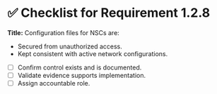 # ✅ Checklist for Requirement 1.2.8

**Title:** Configuration files for NSCs are:
- Secured from unauthorized access. 
- Kept consistent with active network configurations.

- [ ] Confirm control exists and is documented.
- [ ] Validate evidence supports implementation.
- [ ] Assign accountable role.

